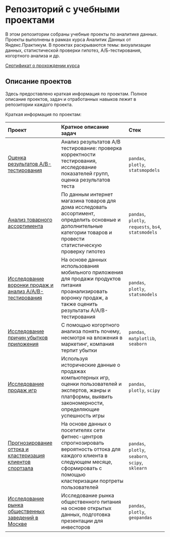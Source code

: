 # Репозиторий с учебными проектами
В этом репозитории собраны учебные проекты по аналитике данных. Проекты выполнены в рамках курса Аналитик Данных от Яндекс.Практикум. В проектах раскрываются темы: визуализации данных, статистической проверки гипотез, А/Б-тестирования, когортного анализа и др.

[Сертификат о прохождении курса](https://github.com/prakofiev/practicum_projects/blob/main/%D0%A1%D0%B5%D1%80%D1%82%D0%B8%D1%84%D0%B8%D0%BA%D0%B0%D1%82%20%D0%BF%D0%BE%20%D0%90%D0%BD%D0%B0%D0%BB%D0%B8%D1%82%D0%B8%D0%BA%D0%B5%20%D0%94%D0%B0%D0%BD%D0%BD%D1%8B%D1%85.pdf)

## Описание проектов

Здесь предоставлено краткая информация по проектам. Полное описание проектов, задач и отработанных навыков лежит в репозитории каждого проекта.

Краткая информация по проектам:

| Проект | Кратное описание задач | Стек |
| :-------------------- | :-------------------------------------------- |:---------------------------|
| [Оценка результатов A/B-тестирования](https://github.com/prakofiev/practicum_projects/tree/main/%D0%9E%D1%86%D0%B5%D0%BD%D0%BA%D0%B0%20%D1%80%D0%B5%D0%B7%D1%83%D0%BB%D1%8C%D1%82%D0%B0%D1%82%D0%BE%D0%B2%20A-B-%D1%82%D0%B5%D1%81%D1%82%D0%B8%D1%80%D0%BE%D0%B2%D0%B0%D0%BD%D0%B8%D1%8F) | Анализ результатов А/В тестирование: проверка корректности тестирования, исследование показателей групп, оценка результатов теста  | `pandas`, `plotly`, `statsmopdels` |
| [Анализ товарного ассортимента](https://github.com/prakofiev/practicum_projects/tree/main/%D0%90%D0%BD%D0%B0%D0%BB%D0%B8%D0%B7%20%D1%82%D0%BE%D0%B2%D0%B0%D1%80%D0%BD%D0%BE%D0%B3%D0%BE%20%D0%B0%D1%81%D1%81%D0%BE%D1%80%D1%82%D0%B8%D0%BC%D0%B5%D0%BD%D1%82%D0%B0) | По данным интернет магазина товаров для дома исследовать ассортимент, определить основные и дополнительные категории товаров и провести статистическую проверку гипотез | `pandas`, `plotly`, `requests`, `bs4`, `statsmodels` |
| [Исследование воронки продаж и анализ A/A/B-тестирования](https://github.com/prakofiev/practicum_projects/tree/main/%D0%98%D1%81%D1%81%D0%BB%D0%B5%D0%B4%D0%BE%D0%B2%D0%B0%D0%BD%D0%B8%D0%B5%20%D0%B2%D0%BE%D1%80%D0%BE%D0%BD%D0%BA%D0%B8%20%D0%BF%D1%80%D0%BE%D0%B4%D0%B0%D0%B6%20%D0%B8%20%D0%B0%D0%BD%D0%B0%D0%BB%D0%B8%D0%B7%20A-A-B-%D1%82%D0%B5%D1%81%D1%82%D0%B8%D1%80%D0%BE%D0%B2%D0%B0%D0%BD%D0%B8%D1%8F) | На основе данных использования мобильного приложения для продажи продуктов питания проанализировать воронку продаж, а также оценить результаты A/A/B-тестирования | `pandas`, `plotly`, `statsmodels` |
| [Исследование причин убытков приложения](https://github.com/prakofiev/practicum_projects/tree/main/%D0%98%D1%81%D1%81%D0%BB%D0%B5%D0%B4%D0%BE%D0%B2%D0%B0%D0%BD%D0%B8%D0%B5%20%D0%BF%D1%80%D0%B8%D1%87%D0%B8%D0%BD%20%D1%83%D0%B1%D1%8B%D1%82%D0%BA%D0%BE%D0%B2%20%D0%BA%D0%BE%D0%BC%D0%BF%D0%B0%D0%BD%D0%B8%D0%B8%20) | С помощью когортного анализа понять почему, несмотря на вложения в маркетинг, компания терпит убытки | `pandas`, `matplotlib`, `seaborn` |
| [Исследование продаж игр](https://github.com/prakofiev/practicum_projects/tree/main/%D0%98%D1%81%D1%81%D0%BB%D0%B5%D0%B4%D0%BE%D0%B2%D0%B0%D0%BD%D0%B8%D0%B5%20%D0%BF%D1%80%D0%BE%D0%B4%D0%B0%D0%B6%20%D0%B8%D0%B3%D1%80) | Используя исторические данные о продажах компьютерных игр, оценки пользователей и экспертов, жанры и платформы, выявить закономерности, определяющие успешность игры  | `pandas`, `plotly`, `scipy` |
| [Прогнозирование оттока и кластеризация клиентов спортзала](https://github.com/prakofiev/practicum_projects/tree/main/%D0%9F%D1%80%D0%BE%D0%B3%D0%BD%D0%BE%D0%B7%D0%B8%D1%80%D0%BE%D0%B2%D0%B0%D0%BD%D0%B8%D0%B5%20%D0%BE%D1%82%D1%82%D0%BE%D0%BA%D0%B0%20%D0%B8%20%D0%BA%D0%BB%D0%B0%D1%81%D1%82%D0%B5%D1%80%D0%B8%D0%B7%D0%B0%D1%86%D0%B8%D1%8F%20%D0%BA%D0%BB%D0%B8%D0%B5%D0%BD%D1%82%D0%BE%D0%B2%20%D1%81%D0%BF%D0%BE%D1%80%D1%82%D0%B7%D0%B0%D0%BB%D0%B0) | На основе данных о посетителях сети фитнес-центров спрогнозировать вероятность оттока для каждого клиента в следующем месяце, сформировать с помощью кластеризации портреты пользователей | `pandas`, `plotly`, `seaborn`, `scipy`, `sklearn` |
| [Исследование рынка общественных заведений в Москве](https://github.com/prakofiev/practicum_projects/tree/main/%D0%98%D1%81%D1%81%D0%BB%D0%B5%D0%B4%D0%BE%D0%B2%D0%B0%D0%BD%D0%B8%D0%B5%20%D1%80%D1%8B%D0%BD%D0%BA%D0%B0%20%D0%B7%D0%B0%D0%B2%D0%B5%D0%B4%D0%B5%D0%BD%D0%B8%D0%B9%20%D0%BE%D0%B1%D1%89%D0%B5%D1%81%D1%82%D0%B2%D0%B5%D0%BD%D0%BD%D0%BE%D0%B3%D0%BE%20%D0%BF%D0%B8%D1%82%D0%B0%D0%BD%D0%B8%D1%8F%20%D0%B2%20%D0%9C%D0%BE%D1%81%D0%BA%D0%B2%D0%B5) | Исследование рынка общественного питания на основе открытых данных, подготовка презентации для инвесторов | `pandas`, `plotly`, `geopandas` |









